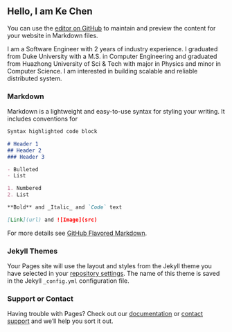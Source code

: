 ## Hello, I am Ke Chen

You can use the [editor on GitHub](https://github.com/CalesChen/CalseChen.github.io/edit/gh-pages/index.md) to maintain and preview the content for your website in Markdown files.

I am a Software Engineer with 2 years of industry experience. I graduated from Duke University with a M.S. in Computer Engineering and graduated from Huazhong University of Sci & Tech with major in Physics and minor in Computer Science. I am interested in building scalable and reliable distributed system.

### Markdown

Markdown is a lightweight and easy-to-use syntax for styling your writing. It includes conventions for

```markdown
Syntax highlighted code block

# Header 1
## Header 2
### Header 3

- Bulleted
- List

1. Numbered
2. List

**Bold** and _Italic_ and `Code` text

[Link](url) and ![Image](src)
```

For more details see [GitHub Flavored Markdown](https://guides.github.com/features/mastering-markdown/).

### Jekyll Themes

Your Pages site will use the layout and styles from the Jekyll theme you have selected in your [repository settings](https://github.com/CalesChen/CalseChen.github.io/settings). The name of this theme is saved in the Jekyll `_config.yml` configuration file.

### Support or Contact

Having trouble with Pages? Check out our [documentation](https://docs.github.com/categories/github-pages-basics/) or [contact support](https://github.com/contact) and we’ll help you sort it out.
